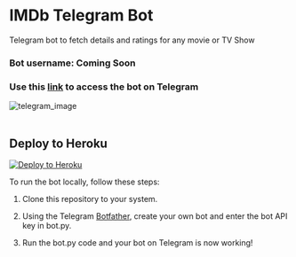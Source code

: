 # IMDb Telegram Bot 
Telegram bot to fetch details and ratings for any movie or TV Show

### Bot username: Coming Soon
### Use this [link](http://t.me/SLBotsOfficial) to access the bot on Telegram

![telegram_image](https://github.com/Karan-Malik/IMDb_bot/blob/master/image.JPG?raw=true)
<br><br>


## Deploy to Heroku
<p align="left"><a href="https://heroku.com/deploy"> <img src="https://www.herokucdn.com/deploy/button.svg" alt="Deploy to Heroku" /></a></p>


To run the bot locally, follow these steps:

1) Clone this repository to your system.

2) Using the Telegram [Botfather](https://telegram.me/BotFather), create your own bot and enter the bot API key in bot.py.

3) Run the bot.py code and your bot on Telegram is now working!
